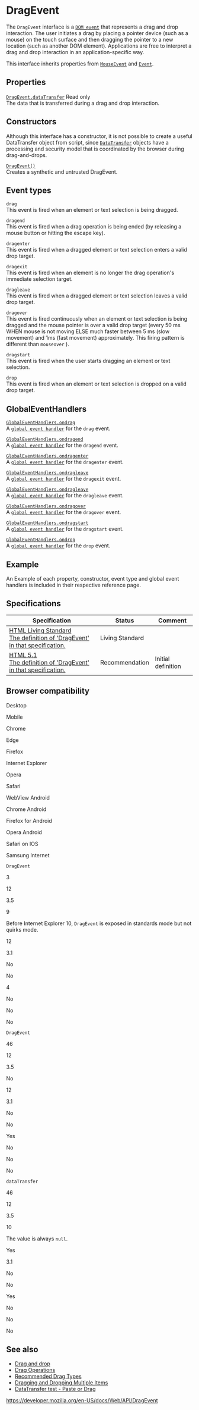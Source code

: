 # DragEvent

The `DragEvent` interface is a [`DOM event`](event) that represents a drag and drop interaction. The user initiates a drag by placing a pointer device (such as a mouse) on the touch surface and then dragging the pointer to a new location (such as another DOM element). Applications are free to interpret a drag and drop interaction in an application-specific way.

This interface inherits properties from [`MouseEvent`](mouseevent) and [`Event`](event).

## Properties

[`DragEvent.dataTransfer`](dragevent/datatransfer) <span class="badge inline readonly">Read only </span>  
The data that is transferred during a drag and drop interaction.

## Constructors

Although this interface has a constructor, it is not possible to create a useful DataTransfer object from script, since [`DataTransfer`](datatransfer) objects have a processing and security model that is coordinated by the browser during drag-and-drops.

[`DragEvent()`](dragevent/dragevent)  
Creates a synthetic and untrusted DragEvent.

## Event types

`drag`  
This event is fired when an element or text selection is being dragged.

`dragend`  
This event is fired when a drag operation is being ended (by releasing a mouse button or hitting the escape key).

`dragenter`  
This event is fired when a dragged element or text selection enters a valid drop target.

`dragexit`  
This event is fired when an element is no longer the drag operation's immediate selection target.

`dragleave`  
This event is fired when a dragged element or text selection leaves a valid drop target.

`dragover`  
This event is fired continuously when an element or text selection is being dragged and the mouse pointer is over a valid drop target (every 50 ms WHEN mouse is not moving ELSE much faster between 5 ms (slow movement) and 1ms (fast movement) approximately. This firing pattern is different than `mouseover` ).

`dragstart`  
This event is fired when the user starts dragging an element or text selection.

`drop`  
This event is fired when an element or text selection is dropped on a valid drop target.

## GlobalEventHandlers

[`GlobalEventHandlers.ondrag`](globaleventhandlers/ondrag)  
A [`global event handler`](globaleventhandlers) for the `drag` event.

[`GlobalEventHandlers.ondragend`](globaleventhandlers/ondragend)  
A [`global event handler`](globaleventhandlers) for the `dragend` event.

[`GlobalEventHandlers.ondragenter`](globaleventhandlers/ondragenter)  
A [`global event handler`](globaleventhandlers) for the `dragenter` event.

[`GlobalEventHandlers.ondragleave`](globaleventhandlers/ondragleave)  
A [`global event handler`](globaleventhandlers) for the `dragexit` event.

[`GlobalEventHandlers.ondragleave`](globaleventhandlers/ondragleave)  
A [`global event handler`](globaleventhandlers) for the `dragleave` event.

[`GlobalEventHandlers.ondragover`](globaleventhandlers/ondragover)  
A [`global event handler`](globaleventhandlers) for the `dragover` event.

[`GlobalEventHandlers.ondragstart`](globaleventhandlers/ondragstart)  
A [`global event handler`](globaleventhandlers) for the `dragstart` event.

[`GlobalEventHandlers.ondrop`](globaleventhandlers/ondrop)  
A [`global event handler`](globaleventhandlers) for the `drop` event.

## Example

An Example of each property, constructor, event type and global event handlers is included in their respective reference page.

## Specifications

<table><thead><tr class="header"><th>Specification</th><th>Status</th><th>Comment</th></tr></thead><tbody><tr class="odd"><td><a href="https://html.spec.whatwg.org/multipage/#dragevent">HTML Living Standard<br />
<span class="small">The definition of 'DragEvent' in that specification.</span></a></td><td><span class="spec-living">Living Standard</span></td><td></td></tr><tr class="even"><td><a href="https://www.w3.org/TR/html51/editing.html#the-dragevent-interface">HTML 5.1<br />
<span class="small">The definition of 'DragEvent' in that specification.</span></a></td><td><span class="spec-rec">Recommendation</span></td><td>Initial definition</td></tr></tbody></table>

## Browser compatibility

Desktop

Mobile

Chrome

Edge

Firefox

Internet Explorer

Opera

Safari

WebView Android

Chrome Android

Firefox for Android

Opera Android

Safari on IOS

Samsung Internet

`DragEvent`

3

12

3.5

9

Before Internet Explorer 10, `DragEvent` is exposed in standards mode but not quirks mode.

12

3.1

No

No

4

No

No

No

`DragEvent`

46

12

3.5

No

12

3.1

No

No

Yes

No

No

No

`dataTransfer`

46

12

3.5

10

The value is always `null`.

Yes

3.1

No

No

Yes

No

No

No

## See also

- [Drag and drop](html_drag_and_drop_api)
- [Drag Operations](html_drag_and_drop_api/drag_operations)
- [Recommended Drag Types](html_drag_and_drop_api/recommended_drag_types)
- [Dragging and Dropping Multiple Items](html_drag_and_drop_api/multiple_items)
- [DataTransfer test - Paste or Drag](https://codepen.io/tech_query/pen/MqGgap)

<a href="https://developer.mozilla.org/en-US/docs/Web/API/DragEvent" class="_attribution-link">https://developer.mozilla.org/en-US/docs/Web/API/DragEvent</a>
